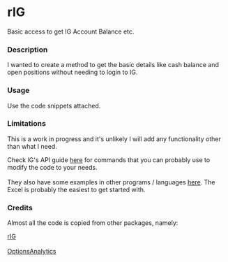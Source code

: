 # rIG
Basic access to get IG Account Balance etc.

### Description
I wanted to create a method to get the basic details like cash balance and open positions without needing to login to IG.

### Usage
Use the code snippets attached.

### Limitations
This is a work in progress and it's unlikely I will add any functionality other than what I need.

Check IG's API guide [here](https://labs.ig.com/rest-trading-api-reference) for commands that you can probably use to modify the code to your needs.
<br><br>
They also have some examples in other programs / languages [here](https://labs.ig.com/sample-apps). The Excel is probably the easiest to get started with.

### Credits
Almost all the code is copied from other packages, namely:

[rIG](https://github.com/JoeFernando/rIG/blob/master/R/functions.R)
<br>
<br>
[OptionsAnalytics](https://github.com/zumthor86/OptionsAnalytics)
